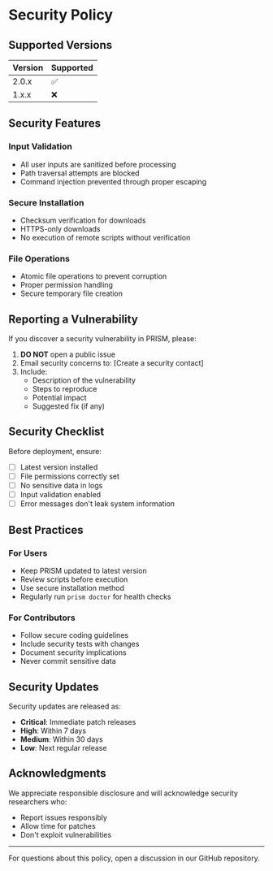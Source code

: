 # Security Policy

## Supported Versions

| Version | Supported          |
| ------- | ------------------ |
| 2.0.x   | :white_check_mark: |
| 1.x.x   | :x:                |

## Security Features

### Input Validation
- All user inputs are sanitized before processing
- Path traversal attempts are blocked
- Command injection prevented through proper escaping

### Secure Installation
- Checksum verification for downloads
- HTTPS-only downloads
- No execution of remote scripts without verification

### File Operations
- Atomic file operations to prevent corruption
- Proper permission handling
- Secure temporary file creation

## Reporting a Vulnerability

If you discover a security vulnerability in PRISM, please:

1. **DO NOT** open a public issue
2. Email security concerns to: [Create a security contact]
3. Include:
   - Description of the vulnerability
   - Steps to reproduce
   - Potential impact
   - Suggested fix (if any)

## Security Checklist

Before deployment, ensure:

- [ ] Latest version installed
- [ ] File permissions correctly set
- [ ] No sensitive data in logs
- [ ] Input validation enabled
- [ ] Error messages don't leak system information

## Best Practices

### For Users
- Keep PRISM updated to latest version
- Review scripts before execution
- Use secure installation method
- Regularly run `prism doctor` for health checks

### For Contributors
- Follow secure coding guidelines
- Include security tests with changes
- Document security implications
- Never commit sensitive data

## Security Updates

Security updates are released as:
- **Critical**: Immediate patch releases
- **High**: Within 7 days
- **Medium**: Within 30 days
- **Low**: Next regular release

## Acknowledgments

We appreciate responsible disclosure and will acknowledge security researchers who:
- Report issues responsibly
- Allow time for patches
- Don't exploit vulnerabilities

---

For questions about this policy, open a discussion in our GitHub repository.